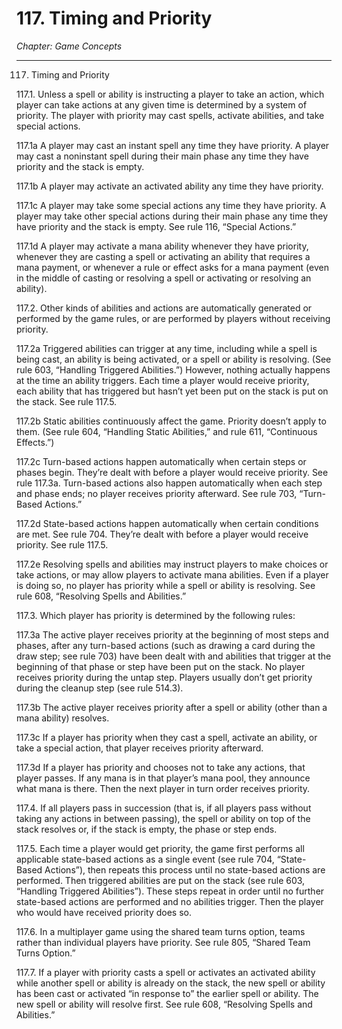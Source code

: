# 117. Timing and Priority

*Chapter: Game Concepts*

---

117. Timing and Priority



117.1. Unless a spell or ability is instructing a player to take an action, which player can take actions at any given time is determined by a system of priority. The player with priority may cast spells, activate abilities, and take special actions.



117.1a A player may cast an instant spell any time they have priority. A player may cast a noninstant spell during their main phase any time they have priority and the stack is empty.



117.1b A player may activate an activated ability any time they have priority.



117.1c A player may take some special actions any time they have priority. A player may take other special actions during their main phase any time they have priority and the stack is empty. See rule 116, “Special Actions.”



117.1d A player may activate a mana ability whenever they have priority, whenever they are casting a spell or activating an ability that requires a mana payment, or whenever a rule or effect asks for a mana payment (even in the middle of casting or resolving a spell or activating or resolving an ability).



117.2. Other kinds of abilities and actions are automatically generated or performed by the game rules, or are performed by players without receiving priority.



117.2a Triggered abilities can trigger at any time, including while a spell is being cast, an ability is being activated, or a spell or ability is resolving. (See rule 603, “Handling Triggered Abilities.”) However, nothing actually happens at the time an ability triggers. Each time a player would receive priority, each ability that has triggered but hasn’t yet been put on the stack is put on the stack. See rule 117.5.



117.2b Static abilities continuously affect the game. Priority doesn’t apply to them. (See rule 604, “Handling Static Abilities,” and rule 611, “Continuous Effects.”)



117.2c Turn-based actions happen automatically when certain steps or phases begin. They’re dealt with before a player would receive priority. See rule 117.3a. Turn-based actions also happen automatically when each step and phase ends; no player receives priority afterward. See rule 703, “Turn-Based Actions.”



117.2d State-based actions happen automatically when certain conditions are met. See rule 704. They’re dealt with before a player would receive priority. See rule 117.5.



117.2e Resolving spells and abilities may instruct players to make choices or take actions, or may allow players to activate mana abilities. Even if a player is doing so, no player has priority while a spell or ability is resolving. See rule 608, “Resolving Spells and Abilities.”



117.3. Which player has priority is determined by the following rules:



117.3a The active player receives priority at the beginning of most steps and phases, after any turn-based actions (such as drawing a card during the draw step; see rule 703) have been dealt with and abilities that trigger at the beginning of that phase or step have been put on the stack. No player receives priority during the untap step. Players usually don’t get priority during the cleanup step (see rule 514.3).



117.3b The active player receives priority after a spell or ability (other than a mana ability) resolves.



117.3c If a player has priority when they cast a spell, activate an ability, or take a special action, that player receives priority afterward.



117.3d If a player has priority and chooses not to take any actions, that player passes. If any mana is in that player’s mana pool, they announce what mana is there. Then the next player in turn order receives priority.



117.4. If all players pass in succession (that is, if all players pass without taking any actions in between passing), the spell or ability on top of the stack resolves or, if the stack is empty, the phase or step ends.



117.5. Each time a player would get priority, the game first performs all applicable state-based actions as a single event (see rule 704, “State-Based Actions”), then repeats this process until no state-based actions are performed. Then triggered abilities are put on the stack (see rule 603, “Handling Triggered Abilities”). These steps repeat in order until no further state-based actions are performed and no abilities trigger. Then the player who would have received priority does so.



117.6. In a multiplayer game using the shared team turns option, teams rather than individual players have priority. See rule 805, “Shared Team Turns Option.”



117.7. If a player with priority casts a spell or activates an activated ability while another spell or ability is already on the stack, the new spell or ability has been cast or activated “in response to” the earlier spell or ability. The new spell or ability will resolve first. See rule 608, “Resolving Spells and Abilities.”



